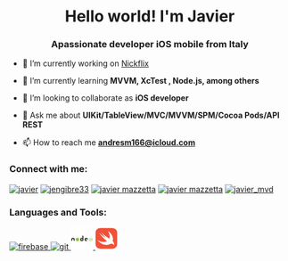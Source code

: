 <h1 align="center">Hello world! I'm Javier</h1>
<h3 align="center">Apassionate developer iOS mobile from Italy</h3>

- 🔭 I’m currently working on [Nickflix](https://github.com/Jengibre33/Nickflix)

- 🌱 I’m currently learning **MVVM, XcTest , Node.js, among others**

- 👯 I’m looking to collaborate as **iOS developer**

- 💬 Ask me about **UIKit/TableView/MVC/MVVM/SPM/Cocoa Pods/API REST**

- 📫 How to reach me **andresm166@icloud.com**

<h3 align="left">Connect with me:</h3>
<p align="left">
<a href="https://dev.to/javier" target="blank"><img align="center" src="https://raw.githubusercontent.com/rahuldkjain/github-profile-readme-generator/master/src/images/icons/Social/devto.svg" alt="javier" height="30" width="40" /></a>
<a href="https://twitter.com/jengibre33" target="blank"><img align="center" src="https://raw.githubusercontent.com/rahuldkjain/github-profile-readme-generator/master/src/images/icons/Social/twitter.svg" alt="jengibre33" height="30" width="40" /></a>
<a href="https://linkedin.com/in/javier mazzetta" target="blank"><img align="center" src="https://raw.githubusercontent.com/rahuldkjain/github-profile-readme-generator/master/src/images/icons/Social/linked-in-alt.svg" alt="javier mazzetta" height="30" width="40" /></a>
<a href="https://fb.com/javier mazzetta" target="blank"><img align="center" src="https://raw.githubusercontent.com/rahuldkjain/github-profile-readme-generator/master/src/images/icons/Social/facebook.svg" alt="javier mazzetta" height="30" width="40" /></a>
<a href="https://instagram.com/javier_mvd" target="blank"><img align="center" src="https://raw.githubusercontent.com/rahuldkjain/github-profile-readme-generator/master/src/images/icons/Social/instagram.svg" alt="javier_mvd" height="30" width="40" /></a>
</p>

<h3 align="left">Languages and Tools:</h3>
<p align="left"> <a href="https://firebase.google.com/" target="_blank" rel="noreferrer"> <img src="https://www.vectorlogo.zone/logos/firebase/firebase-icon.svg" alt="firebase" width="40" height="40"/> </a> <a href="https://git-scm.com/" target="_blank" rel="noreferrer"> <img src="https://www.vectorlogo.zone/logos/git-scm/git-scm-icon.svg" alt="git" width="40" height="40"/> </a> <a href="https://nodejs.org" target="_blank" rel="noreferrer"> <img src="https://raw.githubusercontent.com/devicons/devicon/master/icons/nodejs/nodejs-original-wordmark.svg" alt="nodejs" width="40" height="40"/> </a> <a href="https://developer.apple.com/swift/" target="_blank" rel="noreferrer"> <img src="https://raw.githubusercontent.com/devicons/devicon/master/icons/swift/swift-original.svg" alt="swift" width="40" height="40"/> </a> </p>

